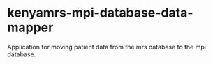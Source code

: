 # kenyamrs-mpi-database-data-mapper
Application for moving patient data from the mrs database to the mpi database. 
